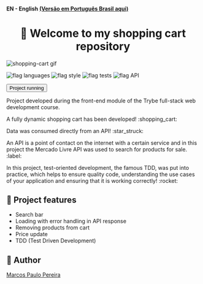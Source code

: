 #### EN - English [(Versão em Português Brasil aqui)](https://github.com/m4rcos-dev/project-shopping-cart-trybe/blob/main/README_pt-br.md)

<h1 align="center">🎉 Welcome to my shopping cart repository </h1>

![shopping-cart gif](https://user-images.githubusercontent.com/104791582/197052715-bef0000c-9962-49d2-a6ba-1c52d97752f2.gif)

![flag languages](https://img.shields.io/badge/Languages-JavaScript%20-yellow)
![flag style](https://img.shields.io/badge/Style-CSS3-9cf)
![flag tests](https://img.shields.io/badge/Tests-Jest-green)
![flag API](https://img.shields.io/badge/API-Public-orange)

<a href='https://trybe-shopping-cart.netlify.app/'><button>Project running</button></a>

<p>Project developed during the front-end module of the Trybe full-stack web development course.</p>
<p>A fully dynamic shopping cart has been developed! :shopping_cart:</p>
<p>Data was consumed directly from an API! :star_struck:</p>
<p>An API is a point of contact on the internet with a certain service and in this project the Mercado Livre API was used to search for products for sale. :label:</p>
<p>In this project, test-oriented development, the famous TDD, was put into practice, which helps to ensure quality code, understanding the use cases of your application and ensuring that it is working correctly! :rocket:</p>

## 🔨 Project features

<ul>
<li>Search bar</li>
<li>Loading with error handling in API response</li>
<li>Removing products from cart</li>
<li>Price update</li>
<li>TDD (Test Driven Development)</li>
</ul>

## 🧔 Author

<div class="badge-base LI-profile-badge" data-locale="pt_BR" data-size="medium" data-theme="dark" data-type="VERTICAL" data-vanity="dev-marcospaulo" data-version="v1"><a class="badge-base__link LI-simple-link" href="https://br.linkedin.com/in/dev-marcospaulo?trk=profile-badge">Marcos Paulo Pereira</a></div>
